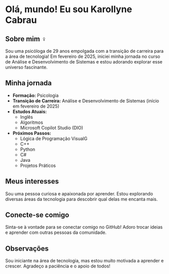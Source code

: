 # Olá, mundo!  Eu sou Karollyne Cabrau

## Sobre mim  ‍♀️

Sou uma psicóloga de 29 anos empolgada com a transição de carreira para a área de tecnologia! Em fevereiro de 2025, iniciei minha jornada no curso de Análise e Desenvolvimento de Sistemas e estou adorando explorar esse universo fascinante.

## Minha jornada

* **Formação:** Psicologia
* **Transição de Carreira:** Análise e Desenvolvimento de Sistemas (início em fevereiro de 2025)
* **Estudos Atuais:**
    * Inglês
    * Algoritmos
    * Microsoft Copilot Studio (DIO)
* **Próximos Passos:**
    * Lógica de Programação VisualG
    * C++
    * Python
    * C#
    * Java
    * Projetos Práticos

## Meus interesses

Sou uma pessoa curiosa e apaixonada por aprender. Estou explorando diversas áreas da tecnologia para descobrir qual delas me encanta mais.

## Conecte-se comigo

Sinta-se à vontade para se conectar comigo no GitHub! Adoro trocar ideias e aprender com outras pessoas da comunidade.

## Observações

Sou iniciante na área de tecnologia, mas estou muito motivada a aprender e crescer. Agradeço a paciência e o apoio de todos!
